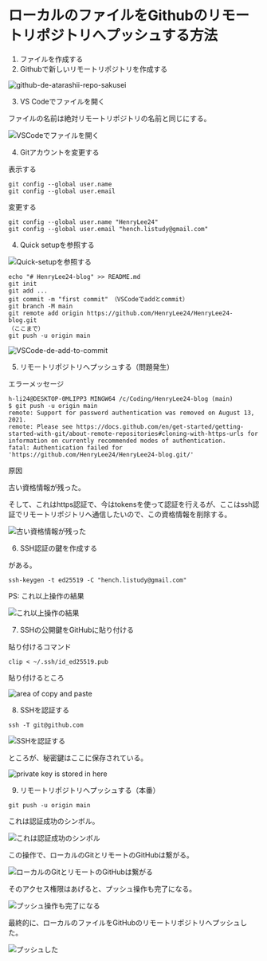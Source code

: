 # ローカルのファイルをGithubのリモートリポジトリへプッシュする方法

1. ファイルを作成する
2. Githubで新しいリモートリポジトリを作成する

![github-de-atarashii-repo-sakusei](https://raw.githubusercontent.com/HenryLee24/figure/main/github-de-atarashii-repo-sakusei.png)



3. VS Codeでファイルを開く

ファイルの名前は絶対リモートリポジトリの名前と同じにする。

![VSCodeでファイルを開く](https://raw.githubusercontent.com/HenryLee24/figure/main/VSCode%E3%81%A7%E3%83%95%E3%82%A1%E3%82%A4%E3%83%AB%E3%82%92%E9%96%8B%E3%81%8F.png)

4. Gitアカウントを変更する

表示する

```
git config --global user.name
git config --global user.email
```

変更する

```
git config --global user.name "HenryLee24"
git config --global user.email "hench.listudy@gmail.com"	
```

4. Quick setupを参照する

![Quick-setupを参照する](https://raw.githubusercontent.com/HenryLee24/figure/main/Quick-setup%E3%82%92%E5%8F%82%E7%85%A7%E3%81%99%E3%82%8B.png)

```
echo "# HenryLee24-blog" >> README.md
git init
git add ...
git commit -m "first commit"　（VSCodeでaddとcommit）
git branch -M main
git remote add origin https://github.com/HenryLee24/HenryLee24-blog.git
（ここまで）
git push -u origin main
```

![VSCode-de-add-to-commit](https://raw.githubusercontent.com/HenryLee24/figure/main/VSCode-de-add-to-commit.png)

5. リモートリポジトリへプッシュする（問題発生）

エラーメッセージ

```
h-li24@DESKTOP-0MLIPP3 MINGW64 /c/Coding/HenryLee24-blog (main)
$ git push -u origin main
remote: Support for password authentication was removed on August 13, 2021.
remote: Please see https://docs.github.com/en/get-started/getting-started-with-git/about-remote-repositories#cloning-with-https-urls for information on currently recommended modes of authentication.
fatal: Authentication failed for 'https://github.com/HenryLee24/HenryLee24-blog.git/'
```

原因

古い資格情報が残った。

そして、これはhttps認証で、今はtokensを使って認証を行えるが、ここはssh認証でリモートリポジトリへ通信したいので、この資格情報を削除する。

![古い資格情報が残った](https://raw.githubusercontent.com/HenryLee24/figure/main/%E5%8F%A4%E3%81%84%E8%B3%87%E6%A0%BC%E6%83%85%E5%A0%B1%E3%81%8C%E6%AE%8B%E3%81%A3%E3%81%9F.png)

6. SSH認証の鍵を作成する

[オフィシャルURL]: https://docs.github.com/ja/authentication/connecting-to-github-with-ssh/generating-a-new-ssh-key-and-adding-it-to-the-ssh-agent

がある。

```
ssh-keygen -t ed25519 -C "hench.listudy@gmail.com"
```



PS: これ以上操作の結果

![これ以上操作の結果](https://raw.githubusercontent.com/HenryLee24/figure/main/%E3%81%93%E3%82%8C%E4%BB%A5%E4%B8%8A%E6%93%8D%E4%BD%9C%E3%81%AE%E7%B5%90%E6%9E%9C.png)



7. SSHの公開鍵をGitHubに貼り付ける

貼り付けるコマンド

```
clip < ~/.ssh/id_ed25519.pub
```



貼り付けるところ

![area of copy and paste](https://raw.githubusercontent.com/HenryLee24/figure/main/area%20of%20copy%20and%20paste.png)

8. SSHを認証する

```
ssh -T git@github.com
```

![SSHを認証する](https://raw.githubusercontent.com/HenryLee24/figure/main/SSH%E3%82%92%E8%AA%8D%E8%A8%BC%E3%81%99%E3%82%8B.png)

ところが、秘密鍵はここに保存されている。



![private key is stored in here](https://raw.githubusercontent.com/HenryLee24/figure/main/private%20key%20is%20stored%20in%20here.png)



9. リモートリポジトリへプッシュする（本番）

```
git push -u origin main
```

これは認証成功のシンボル。

![これは認証成功のシンボル](https://raw.githubusercontent.com/HenryLee24/figure/main/%E3%81%93%E3%82%8C%E3%81%AF%E8%AA%8D%E8%A8%BC%E6%88%90%E5%8A%9F%E3%81%AE%E3%82%B7%E3%83%B3%E3%83%9C%E3%83%AB.png)

この操作で、ローカルのGitとリモートのGitHubは繋がる。

![ローカルのGitとリモートのGitHubは繋がる](https://raw.githubusercontent.com/HenryLee24/figure/main/%E3%83%AD%E3%83%BC%E3%82%AB%E3%83%AB%E3%81%AEGit%E3%81%A8%E3%83%AA%E3%83%A2%E3%83%BC%E3%83%88%E3%81%AEGitHub%E3%81%AF%E7%B9%8B%E3%81%8C%E3%82%8B.png)

そのアクセス権限はあげると、プッシュ操作も完了になる。

![プッシュ操作も完了になる](https://raw.githubusercontent.com/HenryLee24/figure/main/%E3%83%97%E3%83%83%E3%82%B7%E3%83%A5%E6%93%8D%E4%BD%9C%E3%82%82%E5%AE%8C%E4%BA%86%E3%81%AB%E3%81%AA%E3%82%8B.png)

最終的に、ローカルのファイルをGitHubのリモートリポジトリへプッシュした。

![プッシュした](https://raw.githubusercontent.com/HenryLee24/figure/main/%E3%83%97%E3%83%83%E3%82%B7%E3%83%A5%E3%81%97%E3%81%9F.png)